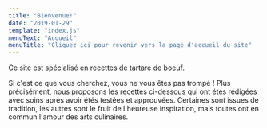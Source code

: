 ```yaml
---
title: "Bienvenue!"
date: "2019-01-29"
template: "index.js"
menuText: "Accueil"
menuTitle: "Cliquez ici pour revenir vers la page d'accueil du site"
---
```


Ce site est spécialisé en recettes de tartare de boeuf.

Si c'est ce que vous cherchez, vous ne vous êtes pas trompé !
Plus précisément, nous proposons les recettes ci-dessous qui
ont étés rédigées avec soins après avoir étés testées et approuvées.
Certaines sont issues de tradition, les autres sont le fruit
de l'heureuse inspiration, mais toutes ont en commun l'amour
des arts culinaires.




